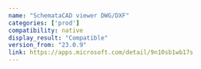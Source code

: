 ```yaml
---
name: "SchemataCAD viewer DWG/DXF"
categories: ['prod']
compatibility: native
display_result: "Compatible"
version_from: "23.0.9"
link: https://apps.microsoft.com/detail/9n10sb1wb17s
---
```

